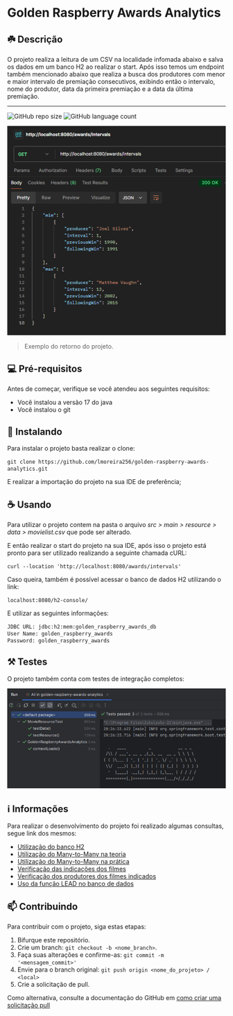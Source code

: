 # Golden Raspberry Awards Analytics

## ☘️ Descrição

O projeto realiza a leitura de um CSV na localidade infomada abaixo e salva os dados em um banco H2 ao realizar o start. Após isso temos um endpoint também mencionado abaixo que realiza a busca dos produtores com menor e maior intervalo de premiação consecutivos, exibindo então o intervalo, nome do produtor, data da primeira premiação e a data da última premiação.

---

![GitHub repo size](https://img.shields.io/github/repo-size/lmoreira256/golden-raspberry-awards-analytics?style=for-the-badge)
![GitHub language count](https://img.shields.io/github/languages/count/lmoreira256/golden-raspberry-awards-analytics?style=for-the-badge)

<img src="./github_assets/screenshot_1.png">

> Exemplo do retorno do projeto.

## 💻 Pré-requisitos

Antes de começar, verifique se você atendeu aos seguintes requisitos:

- Você instalou a versão 17 do java
- Você instalou o git

## 🚀 Instalando

Para instalar o projeto basta realizar o clone:

```
git clone https://github.com/lmoreira256/golden-raspberry-awards-analytics.git
```

E realizar a importação do projeto na sua IDE de preferência;

## ☕ Usando

Para utilizar o projeto contem na pasta o arquivo _src > main > resource > data > movielist.csv_ que pode ser alterado.

E então realizar o start do projeto na sua IDE, após isso o projeto está pronto para ser utilizado realizando a seguinte chamada cURL:

```
curl --location 'http://localhost:8080/awards/intervals'
```

Caso queira, também é possível acessar o banco de dados H2 utilizando o link:

```
localhost:8080/h2-console/
```

E utilizar as seguintes informações:

```
JDBC URL: jdbc:h2:mem:golden_raspberry_awards_db
User Name: golden_raspberry_awards
Password: golden_raspberry_awards
```

## ⚒️ Testes

O projeto também conta com testes de integração completos:

<img src="./github_assets/screenshot_2.png">

## ℹ️ Informações

Para realizar o desenvolvimento do projeto foi realizado algumas consultas, segue link dos mesmos:

- [Utilização do banco H2](https://www.baeldung.com/spring-boot-h2-database)
- [Utilização do Many-to-Many na teoria](https://www.baeldung.com/jpa-many-to-many)
- [Utilização do Many-to-Many na prática](https://medium.com/@arijit83work/manytomany-relationship-in-spring-boot-with-hibernate-and-jpa-35d7b4fdf3bf)
- [Verificação das indicações dos filmes](https://pt.wikipedia.org/wiki/Framboesa_de_Ouro_de_pior_filme)
- [Verificação dos produtores dos filmes indicados](https://en-m-wikipedia-org.translate.goog/wiki/Golden_Raspberry_Award_for_Worst_Picture?_x_tr_sl=en&_x_tr_tl=pt&_x_tr_hl=pt-BR&_x_tr_pto=sc)
- [Uso da função LEAD no banco de dados](https://neon.tech/postgresql/postgresql-window-function/postgresql-lead-function)

## 📫 Contribuindo

Para contribuir com o projeto, siga estas etapas:

1. Bifurque este repositório.
2. Crie um branch: `git checkout -b <nome_branch>`.
3. Faça suas alterações e confirme-as: `git commit -m '<mensagem_commit>'`
4. Envie para o branch original: `git push origin <nome_do_projeto> / <local>`
5. Crie a solicitação de pull.

Como alternativa, consulte a documentação do GitHub em [como criar uma solicitação pull](https://help.github.com/en/github/collaborating-with-issues-and-pull-requests/creating-a-pull-request)
